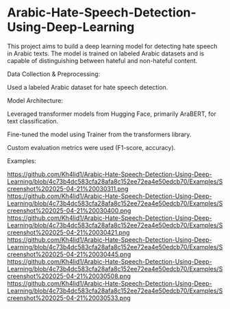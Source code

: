 # Arabic-Hate-Speech-Detection-Using-Deep-Learning
This project aims to build a deep learning model for detecting hate speech in Arabic texts. The model is trained on labeled Arabic datasets and is capable of distinguishing between hateful and non-hateful content.

Data Collection & Preprocessing:

Used a labeled Arabic dataset for hate speech detection.


Model Architecture:

Leveraged transformer models from Hugging Face, primarily AraBERT, for text classification.

Fine-tuned the model using Trainer from the transformers library.

Custom evaluation metrics were used (F1-score, accuracy).


Examples:

https://github.com/Kh4lid1/Arabic-Hate-Speech-Detection-Using-Deep-Learning/blob/4c73b4dc583cfa28afa8c152ee72ea4e50edcb70/Examples/Screenshot%202025-04-21%20030311.png
https://github.com/Kh4lid1/Arabic-Hate-Speech-Detection-Using-Deep-Learning/blob/4c73b4dc583cfa28afa8c152ee72ea4e50edcb70/Examples/Screenshot%202025-04-21%20030400.png
https://github.com/Kh4lid1/Arabic-Hate-Speech-Detection-Using-Deep-Learning/blob/4c73b4dc583cfa28afa8c152ee72ea4e50edcb70/Examples/Screenshot%202025-04-21%20030421.png
https://github.com/Kh4lid1/Arabic-Hate-Speech-Detection-Using-Deep-Learning/blob/4c73b4dc583cfa28afa8c152ee72ea4e50edcb70/Examples/Screenshot%202025-04-21%20030445.png
https://github.com/Kh4lid1/Arabic-Hate-Speech-Detection-Using-Deep-Learning/blob/4c73b4dc583cfa28afa8c152ee72ea4e50edcb70/Examples/Screenshot%202025-04-21%20030508.png
https://github.com/Kh4lid1/Arabic-Hate-Speech-Detection-Using-Deep-Learning/blob/4c73b4dc583cfa28afa8c152ee72ea4e50edcb70/Examples/Screenshot%202025-04-21%20030533.png

